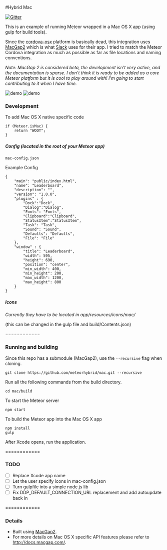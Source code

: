 #Hybrid Mac

[![Gitter](https://badges.gitter.im/Join%20Chat.svg)](https://gitter.im/meteorhybrid/platform?utm_source=badge&utm_medium=badge&utm_campaign=pr-badge)

This is an example of running Meteor wrapped in a Mac OS X app (using gulp for build tools). 

Since the [cordova-osx](https://github.com/apache/cordova-osx) platform is basically dead, this integration uses [MacGap2](https://github.com/MacGapProject/MacGap2) which is what [Slack](http://slack.com) uses for their app. I tried to match the Meteor Cordova integration as much as possible as far as file locations and naming conventions. 

*Note: MacGap 2 is considered beta, the development isn't very active, and the documentation is sparse. I don't think it is ready to be added as a core Meteor platform but it is cool to play around with! I'm going to start contributing to it when I have time.*

![demo](http://i.imgur.com/EnpM8fG.png)
![demo](http://i.imgur.com/xvkbbrA.png)

### Development

To add Mac OS X native specific code
```
if (Meteor.isMac) {
	return "WOOT";
}
```

##### Config (located in the root of your Meteor app)
`mac-config.json`

Example Config
```
{
	"main": "public/index.html",
	"name": "Leaderboard",
	"description": "",
	"version": "1.0.0",
	"plugins" : {
		"Dock":"Dock",
		"Dialog":"Dialog",
		"Fonts": "Fonts",
		"Clipboard":"Clipboard",
		"StatusItem":"StatusItem",
		"Task": "Task",
		"Sound": "Sound",
		"Defaults": "Defaults",
		"File": "File"
	},
	"window" : {
		"title": "Leaderboard",
		"width": 595,
		"height": 690,
		"position": "center",
		"min_width": 400,
		"min_height": 200,
		"max_width": 1200,
		"max_height": 800
	}
}
```

##### Icons 
*Currently they have to be located in app/resources/icons/mac/*

(this can be changed in the gulp file and build/Contents.json)

============

### Running and building

Since this repo has a submodule (MacGap2), use the `--recursive` flag when cloning.
```
git clone https://github.com/meteorhybrid/mac.git --recursive
```

Run all the following commands from the build directory.
```
cd mac/build
```

To start the Meteor server
```
npm start
```

To build the Meteor app into the Mac OS X app
```
npm install
gulp
```

After Xcode opens, run the application.

============

### TODO

* [ ] Replace Xcode app name
* [ ] Let the user specify icons in mac-config.json
* [ ] Turn gulpfile into a simple node.js lib
* [ ] Fix DDP_DEFAULT_CONNECTION_URL replacement and add autoupdate back in

============

### Details

* Built using [MacGap2](https://github.com/MacGapProject/MacGap2).
* For more details on Mac OS X specific API features please refer to http://docs.macgap.com/.
